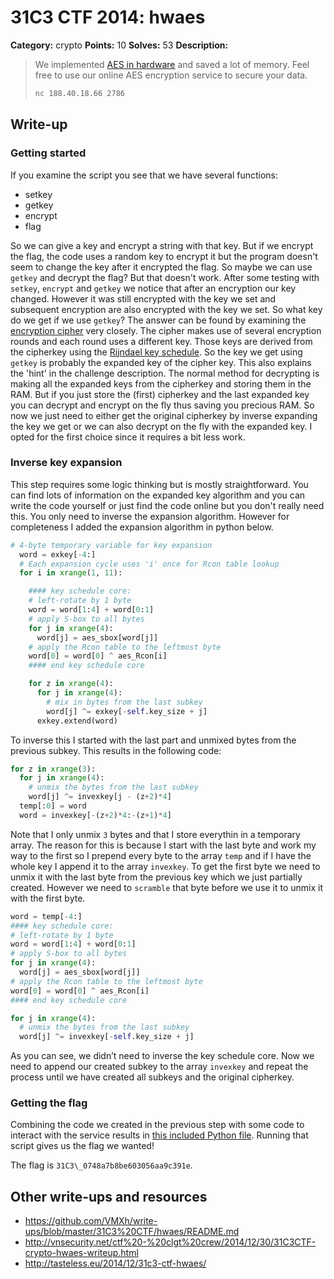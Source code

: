 # 31C3 CTF 2014: hwaes

**Category:** crypto
**Points:** 10
**Solves:** 53
**Description:**

> We implemented [AES in hardware](hwaes.py) and saved a lot of memory. Feel free to use our online AES encryption service to secure your data.
>
> ```bash
> nc 188.40.18.66 2786
> ```

## Write-up

### Getting started

If you examine the script you see that we have several functions:

* setkey
* getkey
* encrypt
* flag

So we can give a key and encrypt a string with that key. But if we encrypt the flag, the code uses a random key to encrypt it but the program doesn't seem to change the key after it encrypted the flag. So maybe we can use `getkey` and decrypt the flag? But that doesn't work. After some testing with `setkey`, `encrypt` and `getkey` we notice that after an encryption our key changed. However it was still encrypted with the key we set and subsequent encryption are also encrypted with the key we set. So what key do we get if we use `getkey`? The answer can be found by examining the [encryption cipher](http://en.wikipedia.org/wiki/Advanced_Encryption_Standard#Description_of_the_cipher) very closely. The cipher makes use of several encryption rounds and each round uses a different key. Those keys are derived from the cipherkey using the [Rijndael key schedule](http://en.wikipedia.org/wiki/Rijndael_key_schedule). So the key we get using `getkey` is probably the expanded key of the cipher key. This also explains the 'hint' in the challenge description. The normal method for decrypting is making all the expanded keys from the cipherkey and storing them in the RAM. But if you just store the (first) cipherkey and the last expanded key you can decrypt and encrypt on the fly thus saving you precious RAM. So now we just need to either get the original cipherkey by inverse expanding the key we get or we can also decrypt on the fly with the expanded key. I opted for the first choice since it requires a bit less work.

### Inverse key expansion

This step requires some logic thinking but is mostly straightforward. You can find lots of information on the expanded key algorithm and you can write the code yourself or just find the code online but you don't really need this. You only need to inverse the expansion algorithm. However for completeness I added the expansion algorithm in python below.

```python
# 4-byte temporary variable for key expansion
  word = exkey[-4:]
  # Each expansion cycle uses 'i' once for Rcon table lookup
  for i in xrange(1, 11):

    #### key schedule core:
    # left-rotate by 1 byte
    word = word[1:4] + word[0:1]
    # apply S-box to all bytes
    for j in xrange(4):
      word[j] = aes_sbox[word[j]]
    # apply the Rcon table to the leftmost byte
    word[0] = word[0] ^ aes_Rcon[i]
    #### end key schedule core

    for z in xrange(4):
      for j in xrange(4):
        # mix in bytes from the last subkey
        word[j] ^= exkey[-self.key_size + j]
      exkey.extend(word)
```


To inverse this I started with the last part and unmixed bytes from the previous subkey. This results in the following code:

```python
for z in xrange(3):
  for j in xrange(4):
    # unmix the bytes from the last subkey
    word[j] ^= invexkey[j - (z+2)*4]
  temp[:0] = word
  word = invexkey[-(z+2)*4:-(z+1)*4]
```

Note that I only unmix `3` bytes and that I store everythin in a temporary array. The reason for this is because I start with the last byte and work my way to the first so I prepend every byte to the array `temp` and if I have the whole key I append it to the array `invexkey`. To get the first byte we need to unmix it with the last byte from the previous key which we just partially created. However we need to `scramble` that byte before we use it to unmix it with the first byte.

```python
word = temp[-4:]
#### key schedule core:
# left-rotate by 1 byte
word = word[1:4] + word[0:1]
# apply S-box to all bytes
for j in xrange(4):
  word[j] = aes_sbox[word[j]]
# apply the Rcon table to the leftmost byte
word[0] = word[0] ^ aes_Rcon[i]
#### end key schedule core

for j in xrange(4):
  # unmix the bytes from the last subkey
  word[j] ^= invexkey[-self.key_size + j]
```

As you can see, we didn’t need to inverse the key schedule core. Now we need to append our created subkey to the array `invexkey` and repeat the process until we have created all subkeys and the original cipherkey.

### Getting the flag

Combining the code we created in the previous step with some code to interact with the service results in [this included Python file](solve.py). Running that script gives us the flag we wanted!

The flag is `31C3\_0748a7b8be603056aa9c391e`.

## Other write-ups and resources

* <https://github.com/VMXh/write-ups/blob/master/31C3%20CTF/hwaes/README.md>
* <http://vnsecurity.net/ctf%20-%20clgt%20crew/2014/12/30/31C3CTF-crypto-hwaes-writeup.html>
* <http://tasteless.eu/2014/12/31c3-ctf-hwaes/>
